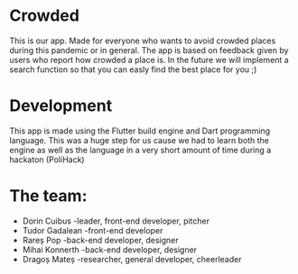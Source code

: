 # Crowded

This is our app. Made for everyone who wants to avoid crowded places during this pandemic or in general.
The app is based on feedback given by users who report how crowded a place is. In the future we will implement a search function so that you can easly find the best place for you ;)


# Development

This app is made using the Flutter build engine and Dart programming language. This was a huge step for us cause we had to learn both the engine as well as the language in a very short amount of time during a hackaton (PoliHack)

# The team:

 - Dorin Cuibus -leader, front-end developer, pitcher
 - Tudor Gadalean -front-end developer
 - Rareș Pop -back-end developer, designer
 - Mihai Konnerth -back-end developer, designer
 - Dragoș Mateș -researcher, general developer, cheerleader

